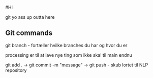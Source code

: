 #HI

git yo ass up outta here

## Git commands

git branch - fortæller hvilke branches du har og hvor du er

processing er til at lave nye ting som ikke skal til main endnu

git add . -> git commit -m "message" -> git push - skub lortet til NLP repository